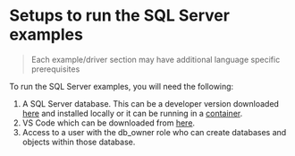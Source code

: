 # Setups to run the SQL Server examples

> Each example/driver section may have additional language specific prerequisites

To run the SQL Server examples, you will need the following:

1. A SQL Server database. This can be a developer version downloaded [here](https://www.microsoft.com/sql-server/sql-server-downloads) and installed locally or it can be running in a [container](https://learn.microsoft.com/sql/linux/quickstart-install-connect-docker?view=sql-server-ver16&pivots=cs1-bash).
1. VS Code which can be downloaded from [here](https://code.visualstudio.com/download).
1. Access to a user with the db_owner role who can create databases and objects within those database.
